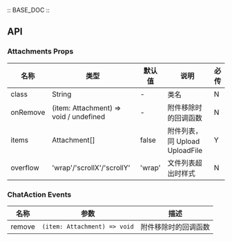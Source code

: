:: BASE_DOC ::

## API

### Attachments Props

名称 | 类型 | 默认值 | 说明 | 必传
-- | -- | -- | -- | --
class | String | - | 类名 | N
onRemove | (item: Attachment) => void / undefined | - | 附件移除时的回调函数 | N
items | Attachment[] | false | 附件列表，同 Upload UploadFile | Y
overflow | 'wrap'/'scrollX'/'scrollY' | 'wrap' | 文件列表超出时样式 | N

### ChatAction Events

名称 | 参数 | 描述
-- | -- | --
remove | `(item: Attachment) => void` | 附件移除时的回调函数